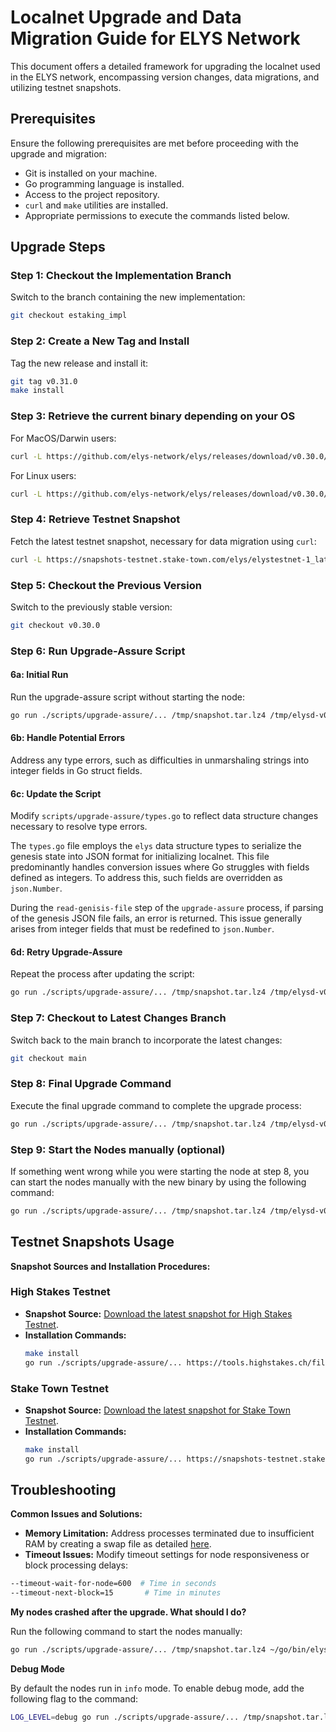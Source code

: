 # Localnet Upgrade and Data Migration Guide for ELYS Network

This document offers a detailed framework for upgrading the localnet used in the ELYS network, encompassing version changes, data migrations, and utilizing testnet snapshots.

## Prerequisites

Ensure the following prerequisites are met before proceeding with the upgrade and migration:

- Git is installed on your machine.
- Go programming language is installed.
- Access to the project repository.
- `curl` and `make` utilities are installed.
- Appropriate permissions to execute the commands listed below.

## Upgrade Steps

### Step 1: Checkout the Implementation Branch

Switch to the branch containing the new implementation:

```bash
git checkout estaking_impl
```

### Step 2: Create a New Tag and Install

Tag the new release and install it:

```bash
git tag v0.31.0
make install
```

### Step 3: Retrieve the current binary depending on your OS

For MacOS/Darwin users:

```bash
curl -L https://github.com/elys-network/elys/releases/download/v0.30.0/elysd-v0.30.0-darwin-arm64 -o /tmp/elysd-v0.30.0
```

For Linux users:

```bash
curl -L https://github.com/elys-network/elys/releases/download/v0.30.0/elysd-v0.30.0-linux-amd64 -o /tmp/elysd-v0.30.0
```

### Step 4: Retrieve Testnet Snapshot

Fetch the latest testnet snapshot, necessary for data migration using `curl`:

```bash
curl -L https://snapshots-testnet.stake-town.com/elys/elystestnet-1_latest.tar.lz4 -o /tmp/snapshot.tar.lz4
```

### Step 5: Checkout the Previous Version

Switch to the previously stable version:

```bash
git checkout v0.30.0
```

### Step 6: Run Upgrade-Assure Script

#### 6a: Initial Run

Run the upgrade-assure script without starting the node:

```bash
go run ./scripts/upgrade-assure/... /tmp/snapshot.tar.lz4 /tmp/elysd-v0.30.0 ~/go/bin/elysd --skip-node-start
```

#### 6b: Handle Potential Errors

Address any type errors, such as difficulties in unmarshaling strings into integer fields in Go struct fields.

#### 6c: Update the Script

Modify `scripts/upgrade-assure/types.go` to reflect data structure changes necessary to resolve type errors.

The `types.go` file employs the `elys` data structure types to serialize the genesis state into JSON format for initializing localnet. This file predominantly handles conversion issues where Go struggles with fields defined as integers. To address this, such fields are overridden as `json.Number`.

During the `read-genisis-file` step of the `upgrade-assure` process, if parsing of the genesis JSON file fails, an error is returned. This issue generally arises from integer fields that must be redefined to `json.Number`.

#### 6d: Retry Upgrade-Assure

Repeat the process after updating the script:

```bash
go run ./scripts/upgrade-assure/... /tmp/snapshot.tar.lz4 /tmp/elysd-v0.30.0 ~/go/bin/elysd --skip-node-start
```

### Step 7: Checkout to Latest Changes Branch

Switch back to the main branch to incorporate the latest changes:

```bash
git checkout main
```

### Step 8: Final Upgrade Command

Execute the final upgrade command to complete the upgrade process:

```bash
go run ./scripts/upgrade-assure/... /tmp/snapshot.tar.lz4 /tmp/elysd-v0.30.0 ~/go/bin/elysd --skip-snapshot --skip-chain-init
```

### Step 9: Start the Nodes manually (optional)

If something went wrong while you were starting the node at step 8, you can start the nodes manually with the new binary by using the following command:

```bash
go run ./scripts/upgrade-assure/... /tmp/snapshot.tar.lz4 /tmp/elysd-v0.30.0 ~/go/bin/elysd --only-start-with-new-binary
```

## Testnet Snapshots Usage

**Snapshot Sources and Installation Procedures:**

### High Stakes Testnet

- **Snapshot Source:** [Download the latest snapshot for High Stakes Testnet](https://tools.highstakes.ch/files/elys.tar.gz).
- **Installation Commands:**
  ```bash
  make install
  go run ./scripts/upgrade-assure/... https://tools.highstakes.ch/files/elys.tar.gz ~/go/bin/elysd ~/go/bin/elysd --skip-proposal
  ```

### Stake Town Testnet

- **Snapshot Source:** [Download the latest snapshot for Stake Town Testnet](https://snapshots-testnet.stake-town.com/elys/elystestnet-1_latest.tar.lz4).
- **Installation Commands:**
  ```bash
  make install
  go run ./scripts/upgrade-assure/... https://snapshots-testnet.stake-town.com/elys/elystestnet-1_latest.tar.lz4 ~/go/bin/elysd ~/go/bin/elysd --skip-proposal
  ```

## Troubleshooting

**Common Issues and Solutions:**

- **Memory Limitation:** Address processes terminated due to insufficient RAM by creating a swap file as detailed [here](https://wiki.manjaro.org/index.php?title=Swap#Using_a_Swapfile).
- **Timeout Issues:** Modify timeout settings for node responsiveness or block processing delays:

```bash
--timeout-wait-for-node=600  # Time in seconds
--timeout-next-block=15       # Time in minutes
```

**My nodes crashed after the upgrade. What should I do?**

Run the following command to start the nodes manually:

```bash
go run ./scripts/upgrade-assure/... /tmp/snapshot.tar.lz4 ~/go/bin/elysd ~/go/bin/elysd --only-start-with-new-binary
```

**Debug Mode**

By default the nodes run in `info` mode. To enable debug mode, add the following flag to the command:

```bash
LOG_LEVEL=debug go run ./scripts/upgrade-assure/... /tmp/snapshot.tar.lz4 ~/go/bin/elysd ~/go/bin/elysd --only-start-with-new-binary
```
